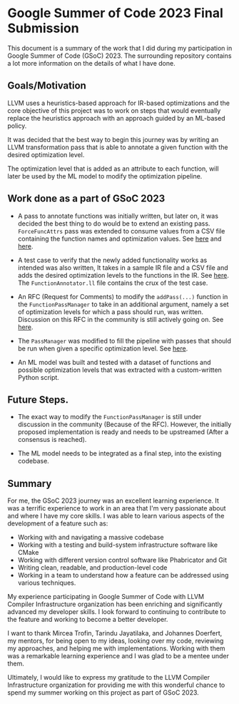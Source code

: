 # Google Summer of Code 2023 Final Submission

This document is a summary of the work that I did during my participation in Google Summer of Code (GSoC) 2023. The surrounding repository contains a lot more information on the details of what I have done.

## Goals/Motivation

LLVM uses a heuristics-based approach for IR-based optimizations and the core objective of this project was to work on steps that would eventually replace the heuristics approach with an approach guided by an ML-based policy.

It was decided that the best way to begin this journey was by writing an LLVM transformation pass that is able to annotate a given function with the desired optimization level.

The optimization level that is added as an attribute to each function, will later be used by the ML model to modify the optimization pipeline.

## Work done as a part of GSoC 2023

- A pass to annotate functions was initially written, but later on, it was decided the best thing to do would be to extend an existing pass. `ForceFuncAttrs` pass was extended to consume values from a CSV file containing the function names and optimization values. See [here](https://github.com/llvm/llvm-project/blob/main/llvm/lib/Transforms/IPO/ForceFunctionAttrs.cpp) and [here](https://github.com/llvm/llvm-project/blob/main/llvm/include/llvm/Transforms/IPO/ForceFunctionAttrs.h).

- A test case to verify that the newly added functionality works as intended was also written, It takes in a sample IR file and a CSV file and adds the desired optimization levels to the functions in the IR. See [here](https://github.com/llvm/llvm-project/tree/main/llvm/test/Transforms/ForcedFunctionAttrs). The `FunctionAnnotator.ll` file contains the crux of the test case.

- An RFC (Request for Comments) to modify the `addPass(...)` function in the `FunctionPassManager` to take in an additional argument, namely a set of optimization levels for which a pass should run, was written. Discussion on this RFC in the community is still actively going on. See [here](https://discourse.llvm.org/t/rfc-making-the-pass-manager-aware-of-function-level-optimization-attributes/73736).

- The `PassManager` was modified to fill the pipeline with passes that should be run when given a specific optimization level. See [here](https://github.com/Puneeth-A-R/llvm-project).

- An ML model was built and tested with a dataset of functions and possible optimization levels that was extracted with a custom-written Python script.

## Future Steps.

- The exact way to modify the `FunctionPassManager` is still under discussion in the community (Because of the RFC). However, the initially proposed implementation is ready and needs to be upstreamed (After a consensus is reached).

- The ML model needs to be integrated as a final step, into the existing codebase.

## Summary

For me, the GSoC 2023 journey was an excellent learning experience. It was a terrific experience to work in an area that I'm very passionate about and where I have my core skills. I was able to learn various aspects of the development of a feature such as:

- Working with and navigating a massive codebase
- Working with a testing and build-system infrastructure software like CMake
- Working with different version control software like Phabricator and Git
- Writing clean, readable, and production-level code
- Working in a team to understand how a feature can be addressed using various techniques.

My experience participating in Google Summer of Code with LLVM Compiler Infrastructure organization has been enriching and significantly advanced my developer skills. I look forward to continuing to contribute to the feature and working to become a better developer.

I want to thank Mircea Trofin, Tarindu Jayatilaka, and Johannes Doerfert, my mentors, for being open to my ideas, looking over my code, reviewing my approaches, and helping me with implementations. Working with them was a remarkable learning experience and I was glad to be a mentee under them.

Ultimately, I would like to express my gratitude to the LLVM Compiler Infrastructure organization for providing me with this wonderful chance to spend my summer working on this project as part of GSoC 2023.
